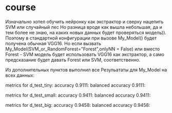 # course
Изначально хотел обучить нейронку как экстрактор и сверху нацепить SVM или случайный лес
Но разница вроде как вышла небольшая, да и тем более не знаю, на каких новых данных будет
проверяться модель)). Поэтому в стандартной конфигурации при вызове My_Model() будет получена 
обычная VGG16. Но если вызвать My_Model(SVM_or_RandomForest="Forest",onlyNN = False) или вместо Forest - SVM модель будет использовать 
VGG16 как экстрактор, а само предсказание будет давать Forest или SVM, соответственно.

Из дополнительных пунктов выполнил все
Резульататы для My_Model на всех данных:

metrics for d_test_tiny:
	 accuracy 0.9111:
	 balanced accuracy 0.9111:

metrics for d_test_small:
	 accuracy 0.9411:
	 balanced accuracy 0.9411:

metrics for d_test_big:
	 accuracy 0.9458:
	 balanced accuracy 0.9458:
                  
